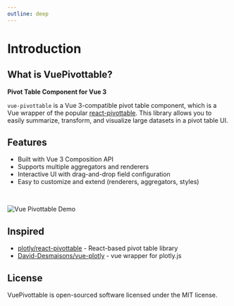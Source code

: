 ```yaml
---
outline: deep
---
```


# Introduction

## What is VuePivottable?

**Pivot Table Component for Vue 3**

`vue-pivottable` is a Vue 3-compatible pivot table component, which is a Vue wrapper of the popular [react-pivottable](https://github.com/plotly/react-pivottable). This library allows you to easily summarize, transform, and visualize large datasets in a pivot table UI.

## Features

- Built with Vue 3 Composition API
- Supports multiple aggregators and renderers
- Interactive UI with drag-and-drop field configuration
- Easy to customize and extend (renderers, aggregators, styles)

<br/>

![Vue Pivottable Demo](/vue-pivottable-demo.gif)

## Inspired

- [plotly/react-pivottable](https://github.com/plotly/react-pivottable) - React-based pivot table library
- [David-Desmaisons/vue-plotly](https://github.com/David-Desmaisons/vue-plotly) - vue wrapper for plotly.js

## License

VuePivottable is open-sourced software licensed under the MIT license.
